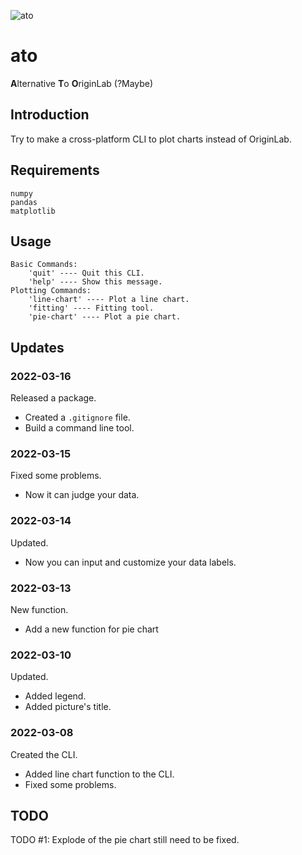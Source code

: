 ![ato](https://socialify.git.ci/Chen-Rain/ato/image?description=1&font=Bitter&forks=1&issues=1&language=1&name=1&owner=1&pattern=Signal&pulls=1&stargazers=1&theme=Light)

# ato

**A**lternative **T**o **O**riginLab (?Maybe)

## Introduction

Try to make a cross-platform CLI to plot charts instead of OriginLab.

## Requirements

```
numpy
pandas
matplotlib
```

## Usage

```
Basic Commands:
    'quit' ---- Quit this CLI.
    'help' ---- Show this message.
Plotting Commands:
    'line-chart' ---- Plot a line chart.
    'fitting' ---- Fitting tool.
    'pie-chart' ---- Plot a pie chart.
```

## Updates

### 2022-03-16

Released a package.

- Created a `.gitignore` file.
- Build a command line tool.

### 2022-03-15

Fixed some problems.

- Now it can judge your data.

### 2022-03-14

Updated.

- Now you can input and customize your data labels.

### 2022-03-13

New function.

- Add a new function for pie chart

### 2022-03-10

Updated.

- Added legend.
- Added picture's title.

### 2022-03-08

Created the CLI.

- Added line chart function to the CLI.
- Fixed some problems.

## TODO

TODO #1: Explode of the pie chart still need to be fixed.
